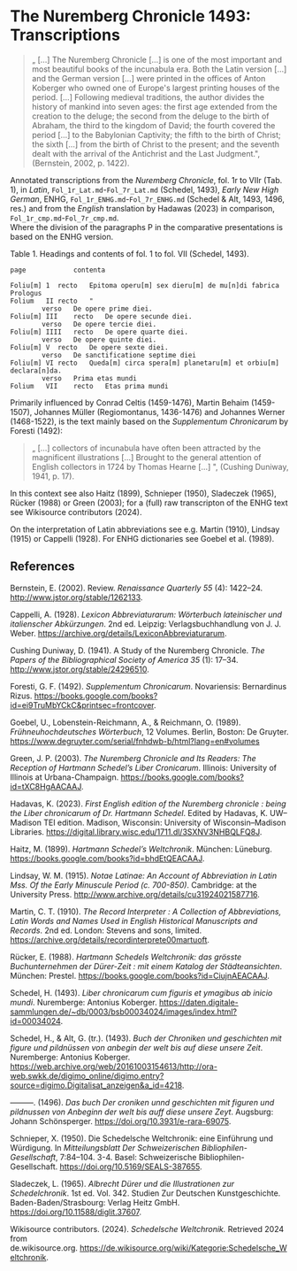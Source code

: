 # The Nuremberg Chronicle 1493: Transcriptions

>„ […] The Nuremberg Chronicle […] is one of the most important and most beautiful books of the incunabula era. Both the Latin version […] and the German version […] were printed in the offices of Anton Koberger who owned one of Europe's largest printing houses of the period. […] Following medieval traditions, the author divides the history of mankind into seven ages: the first age extended from the creation to the deluge; the second from the deluge to the birth of Abraham, the third to the kingdom of David; the fourth covered the period […] to the Babylonian Captivity; the fifth to the birth of Christ; the sixth […] from the birth of Christ to the present; and the seventh dealt with the arrival of the Antichrist and the Last Judgment.", (Bernstein, 2002, p. 1422).
>
Annotated transcriptions from the *Nuremberg Chronicle*, fol. 1r to  VIIr (Tab. 1), in *Latin*,  `Fol_1r_Lat.md`-`Fol_7r_Lat.md` (Schedel, 1493), *Early New High German*, ENHG, `Fol_1r_ENHG.md`-`Fol_7r_ENHG.md` (Schedel & Alt, 1493, 1496, res.) and from the *English* translation by Hadawas (2023) in comparison, `Fol_1r_cmp.md`-`Fol_7r_cmp.md`.  
Where the division of the paragraphs P in the comparative presentations is based on the ENHG version.

Table 1. Headings and contents of fol. 1 to fol. VII (Schedel, 1493).
~~~
page			contenta

Foliu[m] 1	recto	Epitoma operu[m] sex dieru[m] de mu[n]di fabrica Prologus
Folium   II	recto	"
		verso	De opere prime diei.
Foliu[m] III	recto	De opere secunde diei.
		verso	De opere tercie diei.
Foliu[m] IIII	recto	De opere quarte diei.
		verso	De opere quinte diei.
Foliu[m] V	recto	De opere sexte diei.
		verso	De sanctificatione septime diei
Foliu[m] VI	recto	Queda[m] circa spera[m] planetaru[m] et orbiu[m] declara[n]da.
		verso	Prima etas mundi
Folium   VII	recto	Etas prima mundi
~~~

Primarily influenced by Conrad Celtis (1459-1476), Martin Behaim (1459-1507), Johannes Müller (Regiomontanus, 1436-1476) and Johannes Werner (1468-1522), is the text mainly based on the *Supplementum Chronicarum* by Foresti (1492):

>„ […] collectors of incunabula have often been attracted by the magnificent illustrations […] Brought to the general attention of English collectors in 1724 by Thomas Hearne […] ", (Cushing Duniway, 1941, p. 17).

In this context see also Haitz (1899), Schnieper (1950), Sladeczek (1965), Rücker (1988) or Green (2003); for a (full) raw transcripton of the ENHG text see Wikisource contributors (2024).

On the interpretation of Latin abbreviations see e.g. Martin (1910), Lindsay (1915) or Cappelli (1928). For ENHG dictionaries see  Goebel et al. (1989).


## References

Bernstein, E. (2002). Review. *Renaissance Quarterly 55* (4): 1422–24. http://www.jstor.org/stable/1262133.

Cappelli, A. (1928). *Lexicon Abbreviaturarum: Wörterbuch lateinischer und italienscher Abkürzungen*. 2nd ed. Leipzig: Verlagsbuchhandlung von J. J. Weber. https://archive.org/details/LexiconAbbreviaturarum.

Cushing Duniway, D. (1941). A Study of the Nuremberg Chronicle. *The Papers of the Bibliographical Society of America 35* (1): 17–34. http://www.jstor.org/stable/24296510.

Foresti, G. F. (1492). *Supplementum Chronicarum*. Novariensis: Bernardinus Rizus. https://books.google.com/books?id=ei9TruMbYCkC&printsec=frontcover.

Goebel, U., Lobenstein-Reichmann, A., & Reichmann, O. (1989). *Frühneuhochdeutsches Wörterbuch*, 12 Volumes. Berlin, Boston: De Gruyter. https://www.degruyter.com/serial/fnhdwb-b/html?lang=en#volumes

Green, J. P. (2003). *The Nuremberg Chronicle and Its Readers: The Reception of Hartmann Schedel’s Liber Cronicarum*. Illinois: University of Illinois at Urbana-Champaign. https://books.google.com/books?id=tXC8HgAACAAJ.

Hadavas, K. (2023). *First English edition of the Nuremberg chronicle : being the Liber chronicarum of Dr. Hartmann Schedel*. Edited by Hadavas, K. UW–Madison TEI edition. Madison, Wisconsin: University of Wisconsin–Madison Libraries. https://digital.library.wisc.edu/1711.dl/3SXNV3NHBQLFQ8J.

Haitz, M. (1899). *Hartmann Schedel’s Weltchronik*. München: Lüneburg. https://books.google.com/books?id=bhdEtQEACAAJ.

Lindsay, W. M. (1915). *Notae Latinae: An Account of Abbreviation in Latin Mss. Of the Early Minuscule Period (c. 700-850)*. Cambridge: at the University Press. http://www.archive.org/details/cu31924021587716.

Martin, C. T. (1910). *The Record Interpreter : A Collection of Abbreviations, Latin Words and Names Used in English Historical Manuscripts and Records*. 2nd ed. London: Stevens and sons, limited. https://archive.org/details/recordinterprete00martuoft.

Rücker, E. (1988). *Hartmann Schedels Weltchronik: das grösste Buchunternehmen der Dürer-Zeit : mit einem Katalog der Städteansichten*. München: Prestel. https://books.google.com/books?id=CiujnAEACAAJ.

Schedel, H. (1493). *Liber chronicarum cum figuris et ymagibus ab inicio mundi*. Nuremberge: Antonius Koberger. https://daten.digitale-sammlungen.de/~db/0003/bsb00034024/images/index.html?id=00034024.

Schedel, H., & Alt, G. (tr.). (1493). *Buch der Chroniken und geschichten mit figure und pildnüssen von anbegin der welt bis auf diese unsere Zeit*. Nuremberge: Antonius Koberger.
https://web.archive.org/web/20161003154613/http://ora-web.swkk.de/digimo_online/digimo.entry?source=digimo.Digitalisat_anzeigen&a_id=4218.

———. (1496). *Das buch Der croniken unnd geschichten mit figuren und pildnussen von Anbeginn der welt bis auff diese unsere Zeyt*. Augsburg: Johann Schönsperger. https://doi.org/10.3931/e-rara-69075.

Schnieper, X. (1950). Die Schedelsche Weltchronik: eine Einführung und Würdigung. In *Mitteilungsblatt Der Schweizerischen Bibliophilen-Gesellschaft*, 7:84–104. 3-4. Basel: Schweizerische Bibliophilen-Gesellschaft. https://doi.org/10.5169/SEALS-387655.

Sladeczek, L. (1965). *Albrecht Dürer und die Illustrationen zur Schedelchronik*. 1st ed. Vol. 342. Studien Zur Deutschen Kunstgeschichte. Baden-Baden/Strasbourg: Verlag Heitz GmbH. https://doi.org/10.11588/diglit.37607.

Wikisource contributors. (2024). *Schedelsche Weltchronik.* Retrieved 2024 from de.wikisource.org. https://de.wikisource.org/wiki/Kategorie:Schedelsche_Weltchronik.
